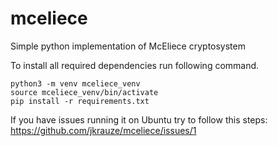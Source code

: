 # mceliece
Simple python implementation of McEliece cryptosystem

To install all required dependencies run following command.

```shell
python3 -m venv mceliece_venv
source mceliece_venv/bin/activate
pip install -r requirements.txt
```

If you have issues running it on Ubuntu try to follow this steps: https://github.com/jkrauze/mceliece/issues/1
